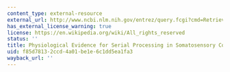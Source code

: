 ```yaml
---
content_type: external-resource
external_url: http://www.ncbi.nlm.nih.gov/entrez/query.fcgi?cmd=Retrieve&db=PubMed&dopt=Citation&list_uids=3603028
has_external_license_warning: true
license: https://en.wikipedia.org/wiki/All_rights_reserved
status: ''
title: Physiological Evidence for Serial Processing in Somatosensory Cortex
uid: f85d7813-2ccd-4a01-be1e-6c1dd5ea1fa3
wayback_url: ''
---
```


